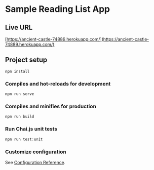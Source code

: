 # Sample Reading List App

## Live URL

[https://ancient-castle-74889.herokuapp.com/](https://ancient-castle-74889.herokuapp.com/)

## Project setup
```
npm install
```

### Compiles and hot-reloads for development
```
npm run serve
```

### Compiles and minifies for production
```
npm run build
```

### Run Chai.js unit tests
```
npm run test:unit
```

### Customize configuration
See [Configuration Reference](https://cli.vuejs.org/config/).
